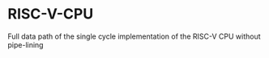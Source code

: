 # RISC-V-CPU
Full data path of the single cycle implementation of the RISC-V CPU without pipe-lining 
